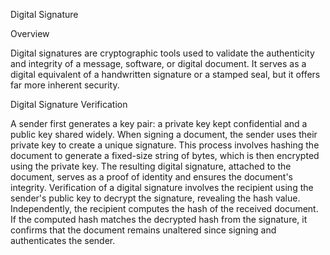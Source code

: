 Digital Signature

Overview 

Digital signatures are cryptographic tools used to validate the authenticity and integrity of a message, software, or digital document. It serves as a digital equivalent of a handwritten signature or a stamped seal, but it offers far more inherent security.

Digital Signature Verification

A sender first generates a key pair: a private key kept confidential and a public key shared widely. When signing a document, the sender uses their private key to create a unique signature. This process involves hashing the document to generate a fixed-size string of bytes, which is then encrypted using the private key. The resulting digital signature, attached to the document, serves as a proof of identity and ensures the document's integrity. Verification of a digital signature involves the recipient using the sender's public key to decrypt the signature, revealing the hash value. Independently, the recipient computes the hash of the received document. If the computed hash matches the decrypted hash from the signature, it confirms that the document remains unaltered since signing and authenticates the sender.


